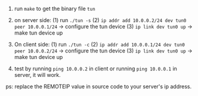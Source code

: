 1. run `make` to get the binary file `tun`

2. on server side:
	(1) run `./tun -s`
	(2) `ip addr add 10.0.0.2/24 dev tun0 peer 10.0.0.1/24` -> configure the tun device
	(3) `ip link dev tun0 up` -> make tun device up

3. On client side:
	(1) run `./tun -c`
	(2) `ip addr add 10.0.0.1/24 dev tun0 peer 10.0.0.2/24` -> configure the tun device
	(3) `ip link dev tun0 up` -> make tun device up

4. test by running `ping 10.0.0.2` in client or running `ping 10.0.0.1` in server, it will work.

ps: replace the REMOTEIP value in source code to your server's ip address.

